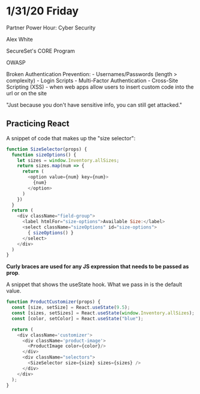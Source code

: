 # 1/31/20 Friday 

Partner Power Hour: Cyber Security

Alex White

SecureSet's CORE Program

OWASP

Broken Authentication 
  Prevention:
    - Usernames/Passwords (length > complexity)
    - Login Scripts 
    - Multi-Factor Authentication 
    - Cross-Site Scripting (XSS)
      - when web apps allow users to insert custom code into the url or on the site

"Just because you don't have sensitive info, you can still get attacked."

## Practicing React

A snippet of code that makes up the "size selector":
```js
function SizeSelector(props) {
  function sizeOptions() {
    let sizes = window.Inventory.allSizes;
    return sizes.map(num => {
      return (
        <option value={num} key={num}>
          {num}
        </option>
      ) 
    })
  }
  return (
    <div className="field-group">
      <label htmlFor="size-options">Available Size:</label>
      <select className="sizeOptions" id="size-options">
        { sizeOptions() }
      </select>
    </div>
  )
}
```
**Curly braces are used for any JS expression that needs to be passed as prop**. 

A snippet that shows the useState hook. What we pass in is the default value. 
```js
function ProductCustomizer(props) {
  const [size, setSize] = React.useState(9.5);
  const [sizes, setSizes] = React.useState(window.Inventory.allSizes);
  const [color, setColor] = React.useState("blue");

  return (
    <div className='customizer'>
      <div className='product-image'>
        <ProductImage color={color}/>
      </div>
      <div className="selectors">	
        <SizeSelector size={size} sizes={sizes} />
      </div>	
    </div>
  ); 
}
```
